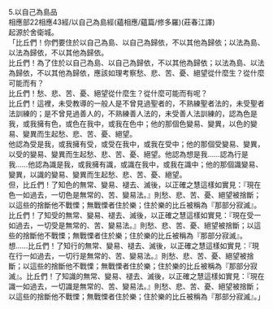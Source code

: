 5.以自己為島品  
相應部22相應43經/以自己為島經(蘊相應/蘊篇/修多羅)(莊春江譯)  
起源於舍衛城。  
「比丘們！你們要住於以自己為島、以自己為歸依，不以其他為歸依；以法為島、以法為歸依，不以其他為歸依。  
比丘們！為了住於以自己為島、以自己為歸依，不以其他為歸依；以法為島、以法為歸依，不以其他為歸依，應該如理考察愁、悲、苦、憂、絕望從什麼生？從什麼可能而有？  
比丘們！愁、悲、苦、憂、絕望從什麼生？從什麼可能而有呢？  
比丘們！這裡，未受教導的一般人是不曾見過聖者的，不熟練聖者法的，未受聖者法訓練的；是不曾見過善人的，不熟練善人法的，未受善人法訓練的，認為色是我，或我擁有色，或色在我中，或我在色中；他的那個色變易、變異，以色的變易、變異而生起愁、悲、苦、憂、絕望。  
他認為受是我，或我擁有受，或受在我中，或我在受中；他的那個受變易、變異，以受的變易、變異而生起愁、悲、苦、憂、絕望。他認為想是我……認為行是我……他認為識是我，或我擁有識，或識在我中，或我在識中；他的那個識變易、變異，以識的變易、變異而生起愁、悲、苦、憂、絕望。  
但，比丘們！了知色的無常、變易、褪去、滅後，以正確之慧這樣如實見：『現在色一如過去，一切色是無常的、苦、變易法。』則愁、悲、苦、憂、絕望被捨斷；以這些的捨斷他不戰慄；無戰慄者住於樂；住於樂的比丘被稱為『那部分寂滅』。  
比丘們！了知受的無常、變易、褪去、滅後，以正確之慧這樣如實見：『現在受一如過去，一切受是無常的、苦、變易法。』則愁、悲、苦、憂、絕望被捨斷；以這些的捨斷他不戰慄；無戰慄者住於樂；住於樂的比丘被稱為『那部分寂滅』。想……比丘們！了知行的無常、變易、褪去、滅後，以正確之慧這樣如實見：『現在行一如過去，一切行是無常的、苦、變易法。』則愁、悲、苦、憂、絕望被捨斷；以這些的捨斷他不戰慄；無戰慄者住於樂；住於樂的比丘被稱為『那部分寂滅』。比丘們！了知識的無常、變易、褪去、滅後，以正確之慧這樣如實見：『現在識一如過去，一切識是無常的、苦、變易法。』則愁、悲、苦、憂、絕望被捨斷；以這些的捨斷他不戰慄；無戰慄者住於樂；住於樂的比丘被稱為『那部分寂滅』。」  
  
  
